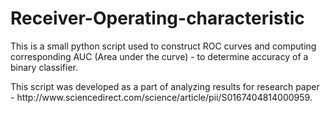 # Receiver-Operating-characteristic
This is a small python script used to construct ROC curves and computing corresponding AUC (Area under the curve) - to determine accuracy of a binary classifier. 
<p>
This script was developed as a part of analyzing results for research paper - http://www.sciencedirect.com/science/article/pii/S0167404814000959.
</p>



